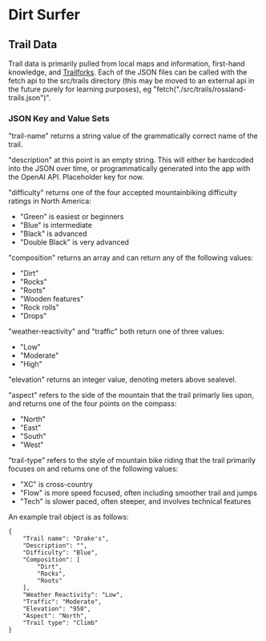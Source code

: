 # Dirt Surfer

## Trail Data

Trail data is primarily pulled from local maps and information, first-hand knowledge, and [Trailforks](https://www.trailforks.com/). Each of the JSON files can be called with the fetch api to the src/trails  directory (this may be moved to an external api in the future purely for learning purposes), eg "fetch("./src/trails/rossland-trails.json")".

### JSON Key and Value Sets

"trail-name" returns a string value of the grammatically correct name of the trail.

"description" at this point is an empty string. This will either be hardcoded into the JSON over time, or programmatically generated into the app with the OpenAI API. Placeholder key for now.

"difficulty" returns one of the four accepted mountainbiking difficulty ratings in North America:
- "Green" is easiest or beginners
- "Blue" is intermediate
- "Black" is advanced
- "Double Black" is very advanced

"composition" returns an array and can return any of the following values:
- "Dirt"
- "Rocks"
- "Roots"
- "Wooden features"
- "Rock rolls"
- "Drops"

"weather-reactivity" and "traffic" both return one of three values:
- "Low"
- "Moderate"
- "High"

"elevation" returns an integer value, denoting meters above sealevel.

"aspect" refers to the side of the mountain that the trail primarly lies upon, and returns one of the four points on the compass:
- "North"
- "East"
- "South"
- "West"

"trail-type" refers to the style of mountain bike riding that the trail primarily focuses on and returns one of the following values:
- "XC" is cross-country
- "Flow" is more speed focused, often including smoother trail and jumps
- "Tech" is slower paced, often steeper, and involves technical features 

An example trail object is as follows:

    {
        "Trail name": "Drake's",
        "Description": "",
        "Difficulty": "Blue",
        "Composition": [
            "Dirt",
            "Rocks",
            "Roots"
        ],
        "Weather Reactivity": "Low",
        "Traffic": "Moderate",
        "Elevation": "950",
        "Aspect": "North",
        "Trail type": "Climb"
    }